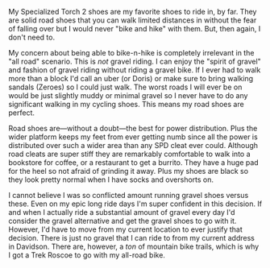 My Specialized Torch 2 shoes are my favorite shoes to ride in, by far. They are solid road shoes that you can walk limited distances in without the fear of falling over but I would never "bike and hike" with them. But, then again, I don't need to.

My concern about being able to bike-n-hike is completely irrelevant in the "all road" scenario. This is _not_ gravel riding. I can enjoy the "spirit of gravel" and fashion of gravel riding without riding a gravel bike. If I ever had to walk more than a block I'd call an uber (or Doris) or make sure to bring walking sandals (Zeroes) so I could just walk. The worst roads I will ever be on would be just slightly muddy or minimal gravel so I never have to do any significant walking in my cycling shoes. This means my road shoes are perfect.

Road shoes are—without a doubt—the best for power distribution. Plus the wider platform keeps my feet from ever getting numb since all the power is distributed over such a wider area than any SPD cleat ever could. Although road cleats are super stiff they are remarkably comfortable to walk into a bookstore for coffee, or a restaurant to get a burrito. They have a huge pad for the heel so not afraid of grinding it away.  Plus my shoes are black so they look pretty normal when I have socks and overshorts on.

I cannot believe I was so conflicted amount running gravel shoes versus these. Even on my epic long ride days I'm super confident in this decision. If and when I actually ride a substantial amount of gravel every day I'd consider the gravel alternative and get the gravel shoes to go with it. However, I'd have to move from my current location to ever justify that decision. There is just no gravel that I can ride to from my current address in Davidson. There are, however, a *ton* of mountain bike trails, which is why I got a Trek Roscoe to go with my all-road bike.